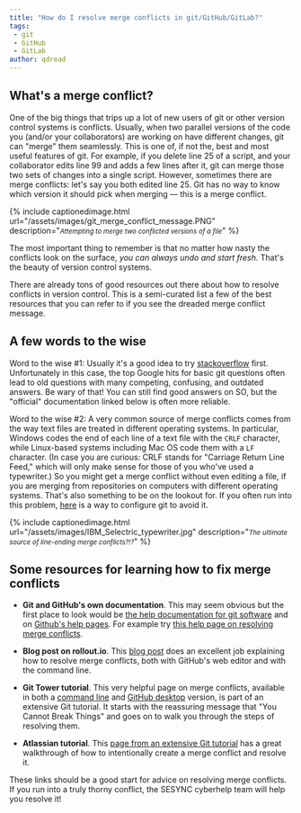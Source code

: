 ```yaml
---
title: "How do I resolve merge conflicts in git/GitHub/GitLab?"
tags:
 - git
 - GitHub
 - GitLab
author: qdread
---
```


## What's a merge conflict?

One of the big things that trips up a lot of new users of git or other version control systems is conflicts. Usually, when two parallel versions of the code you (and/or your collaborators) are working on have different changes, git can "merge" them seamlessly. This is one of, if not the, best and most useful features of git. 
For example, if you delete line 25 of a script, and your collaborator edits line 99 and adds a few lines after it, git can merge those two sets of changes into a single script. However, sometimes there are merge conflicts: let's say you both edited line 25. Git has no way to know which version it should pick when merging &mdash; this is a merge conflict.

{% include captionedimage.html url="/assets/images/git_merge_conflict_message.PNG" description="<small><i>Attempting to merge two conflicted versions of a file</i></small>" %}

The most important thing to remember is that no matter how nasty the conflicts look on the surface, *you can always undo and start fresh.* That's the beauty of version control systems.

There are already tons of good resources out there about how to resolve conflicts in version control. This is a semi-curated list a few of the best resources that you can refer to if you see the dreaded merge conflict message. 

## A few words to the wise

Word to the wise #1: Usually it's a good idea to try [stackoverflow](https://stackoverflow.com) first. Unfortunately in this case, the top Google hits for basic git questions often lead to old questions with many competing, confusing, and outdated answers. Be wary of that! You can still find good answers on SO, but the "official" documentation linked below is often more reliable.

Word to the wise #2: A very common source of merge conflicts comes from the way text files are treated in different operating systems. In particular, Windows codes the end of each line of a text file with the `CRLF` character, while Linux-based systems including Mac OS code them with a `LF` character. (In case you are curious: CRLF stands for "Carriage Return Line Feed," which will only make sense for those of you who've used a typewriter.) So you might get a merge conflict without even editing a file, if you are merging from repositories on computers with different operating systems. That's also something to be on the lookout for. If you often run into this problem, [here](https://help.github.com/en/github/using-git/configuring-git-to-handle-line-endings) is a way to configure git to avoid it.

{% include captionedimage.html url="/assets/images/IBM_Selectric_typewriter.jpg" description="<small><i>The ultimate source of line-ending merge conflicts?!?</i></small>" %}

## Some resources for learning how to fix merge conflicts

- **Git and GitHub's own documentation**. This may seem obvious but the first place to look would be [the help documentation for git software](https://git.scm.com/docs/) and on [Github's help pages](https://help.github.com). For example try [this help page on resolving merge conflicts](https://help.github.com/en/github/collaborating-with-issues-and-pull-requests/resolving-a-merge-conflict-using-the-command-line).

- **Blog post on rollout.io**. This [blog post](https://rollout.io/blog/resolve-github-merge-conflicts/) does an excellent job explaining how to resolve merge conflicts, both with GitHub's web editor and with the command line.

- **Git Tower tutorial**. This very helpful page on merge conflicts, available in both a [command line](https://www.git-tower.com/learn/git/ebook/en/command-line/advanced-topics/merge-conflicts) and [GitHub desktop](https://www.git-tower.com/learn/git/ebook/en/desktop-gui/advanced-topics/merge-conflicts) version, is part of an extensive Git tutorial. It starts with the reassuring message that "You Cannot Break Things" and goes on to walk you through the steps of resolving them. 

- **Atlassian tutorial**. This [page from an extensive Git tutorial](https://www.atlassian.com/git/tutorials/using-branches/merge-conflicts) has a great walkthrough of how to intentionally create a merge conflict and resolve it.

These links should be a good start for advice on resolving merge conflicts. If you run into a truly thorny conflict, the SESYNC cyberhelp team will help you resolve it!
